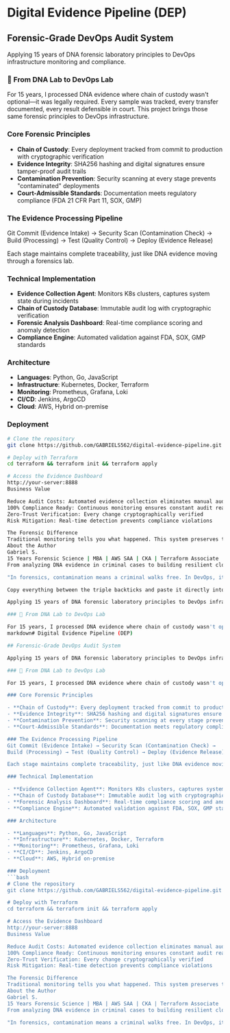 # Digital Evidence Pipeline (DEP)

## Forensic-Grade DevOps Audit System

Applying 15 years of DNA forensic laboratory principles to DevOps infrastructure monitoring and compliance.

### 🔬 From DNA Lab to DevOps Lab

For 15 years, I processed DNA evidence where chain of custody wasn't optional—it was legally required. Every sample was tracked, every transfer documented, every result defensible in court. This project brings those same forensic principles to DevOps infrastructure.

### Core Forensic Principles

- **Chain of Custody**: Every deployment tracked from commit to production with cryptographic verification
- **Evidence Integrity**: SHA256 hashing and digital signatures ensure tamper-proof audit trails
- **Contamination Prevention**: Security scanning at every stage prevents "contaminated" deployments
- **Court-Admissible Standards**: Documentation meets regulatory compliance (FDA 21 CFR Part 11, SOX, GMP)

### The Evidence Processing Pipeline
Git Commit (Evidence Intake) → Security Scan (Contamination Check) →
Build (Processing) → Test (Quality Control) → Deploy (Evidence Release)

Each stage maintains complete traceability, just like DNA evidence moving through a forensics lab.

### Technical Implementation

- **Evidence Collection Agent**: Monitors K8s clusters, captures system state during incidents
- **Chain of Custody Database**: Immutable audit log with cryptographic verification
- **Forensic Analysis Dashboard**: Real-time compliance scoring and anomaly detection
- **Compliance Engine**: Automated validation against FDA, SOX, GMP standards

### Architecture

- **Languages**: Python, Go, JavaScript
- **Infrastructure**: Kubernetes, Docker, Terraform
- **Monitoring**: Prometheus, Grafana, Loki
- **CI/CD**: Jenkins, ArgoCD
- **Cloud**: AWS, Hybrid on-premise

### Deployment
```bash
# Clone the repository
git clone https://github.com/GABRIELS562/digital-evidence-pipeline.git

# Deploy with Terraform
cd terraform && terraform init && terraform apply

# Access the Evidence Dashboard
http://your-server:8888
Business Value

Reduce Audit Costs: Automated evidence collection eliminates manual audit preparation
100% Compliance Ready: Continuous monitoring ensures constant audit readiness
Zero-Trust Verification: Every change cryptographically verified
Risk Mitigation: Real-time detection prevents compliance violations

The Forensic Difference
Traditional monitoring tells you what happened. This system preserves the entire crime scene—system state, configurations, logs, and metrics—with chain of custody that would hold up in court.
About the Author
Gabriel S.
15 Years Forensic Science | MBA | AWS SAA | CKA | Terraform Associate
From analyzing DNA evidence in criminal cases to building resilient cloud infrastructure, I bring a unique perspective to DevOps—where precision isn't just best practice, it's the only practice.

"In forensics, contamination means a criminal walks free. In DevOps, it means production goes down. Neither is acceptable."

Copy everything between the triple backticks and paste it directly into your README.md file.Retry Forensic-Grade DevOps Audit System

Applying 15 years of DNA forensic laboratory principles to DevOps infrastructure monitoring and compliance.

### 🔬 From DNA Lab to DevOps Lab

For 15 years, I processed DNA evidence where chain of custody wasn't optional—it was legally required. Every sample waspastedJGthats what i haveEditI see there's an issue with the formatting. You're missing the closing triple backticks for the bash code block and some section markers. Here's the corrected version to paste into your README.md:
markdown# Digital Evidence Pipeline (DEP)

## Forensic-Grade DevOps Audit System

Applying 15 years of DNA forensic laboratory principles to DevOps infrastructure monitoring and compliance.

### 🔬 From DNA Lab to DevOps Lab

For 15 years, I processed DNA evidence where chain of custody wasn't optional—it was legally required. Every sample was tracked, every transfer documented, every result defensible in court. This project brings those same forensic principles to DevOps infrastructure.

### Core Forensic Principles

- **Chain of Custody**: Every deployment tracked from commit to production with cryptographic verification
- **Evidence Integrity**: SHA256 hashing and digital signatures ensure tamper-proof audit trails
- **Contamination Prevention**: Security scanning at every stage prevents "contaminated" deployments
- **Court-Admissible Standards**: Documentation meets regulatory compliance (FDA 21 CFR Part 11, SOX, GMP)

### The Evidence Processing Pipeline
Git Commit (Evidence Intake) → Security Scan (Contamination Check) →
Build (Processing) → Test (Quality Control) → Deploy (Evidence Release)

Each stage maintains complete traceability, just like DNA evidence moving through a forensics lab.

### Technical Implementation

- **Evidence Collection Agent**: Monitors K8s clusters, captures system state during incidents
- **Chain of Custody Database**: Immutable audit log with cryptographic verification
- **Forensic Analysis Dashboard**: Real-time compliance scoring and anomaly detection
- **Compliance Engine**: Automated validation against FDA, SOX, GMP standards

### Architecture

- **Languages**: Python, Go, JavaScript
- **Infrastructure**: Kubernetes, Docker, Terraform
- **Monitoring**: Prometheus, Grafana, Loki
- **CI/CD**: Jenkins, ArgoCD
- **Cloud**: AWS, Hybrid on-premise

### Deployment
```bash
# Clone the repository
git clone https://github.com/GABRIELS562/digital-evidence-pipeline.git

# Deploy with Terraform
cd terraform && terraform init && terraform apply

# Access the Evidence Dashboard
http://your-server:8888
Business Value

Reduce Audit Costs: Automated evidence collection eliminates manual audit preparation
100% Compliance Ready: Continuous monitoring ensures constant audit readiness
Zero-Trust Verification: Every change cryptographically verified
Risk Mitigation: Real-time detection prevents compliance violations

The Forensic Difference
Traditional monitoring tells you what happened. This system preserves the entire crime scene—system state, configurations, logs, and metrics—with chain of custody that would hold up in court.
About the Author
Gabriel S.
15 Years Forensic Science | MBA | AWS SAA | CKA | Terraform Associate
From analyzing DNA evidence in criminal cases to building resilient cloud infrastructure, I bring a unique perspective to DevOps—where precision isn't just best practice, it's the only practice.

"In forensics, contamination means a criminal walks free. In DevOps, it means production goes down. Neither is acceptable."
